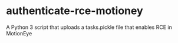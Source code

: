 # authenticate-rce-motioney
A Python 3 script that uploads a tasks.pickle file that enables RCE in MotionEye
